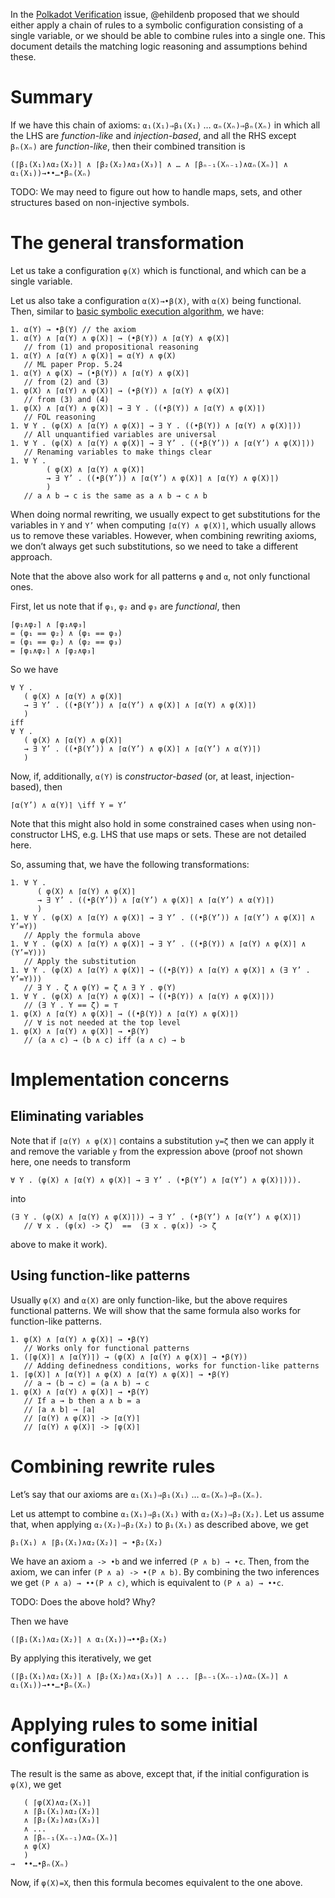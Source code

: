 

In the
[Polkadot Verification](https://github.com/runtimeverification/polkadot-verification/issues/20)
issue, @ehildenb proposed that we should either apply a chain of rules to a
symbolic configuration consisting of a single variable, or we should be able to
combine rules into a single one. This document details the matching logic
reasoning and assumptions behind these.

Summary
=======

If we have this chain of axioms: `α₁(X₁)⇒β₁(X₁)` … `αₙ(Xₙ)⇒βₙ(Xₙ)` in which
all the LHS are *function-like* and *injection-based*, and all the RHS
except `βₙ(Xₙ)` are *function-like*, then their combined transition is

```
(⌈β₁(X₁)∧α₂(X₂)⌉ ∧ ⌈β₂(X₂)∧α₃(X₃)⌉ ∧ … ∧ ⌈βₙ₋₁(Xₙ₋₁)∧αₙ(Xₙ)⌉ ∧ α₁(X₁))→••…•βₙ(Xₙ)
```

TODO: We may need to figure out how to handle maps, sets, and other structures
based on non-injective symbols.

The general transformation
==========================

Let us take a configuration `φ(X)` which is functional,
and which can be a single variable.

Let us also take a configuration `α(X)→•β(X)`, with `α(X)` being functional.
Then, similar to
[basic symbolic execution algorithm](2018-11-08-Applying-Axioms.md), we have:

```
1. α(Y) → •β(Y) // the axiom
1. α(Y) ∧ ⌈α(Y) ∧ φ(X)⌉ → (•β(Y)) ∧ ⌈α(Y) ∧ φ(X)⌉
   // from (1) and propositional reasoning
1. α(Y) ∧ ⌈α(Y) ∧ φ(X)⌉ = α(Y) ∧ φ(X)
   // ML paper Prop. 5.24
1. α(Y) ∧ φ(X) → (•β(Y)) ∧ ⌈α(Y) ∧ φ(X)⌉
   // from (2) and (3)
1. φ(X) ∧ ⌈α(Y) ∧ φ(X)⌉ → (•β(Y)) ∧ ⌈α(Y) ∧ φ(X)⌉
   // from (3) and (4)
1. φ(X) ∧ ⌈α(Y) ∧ φ(X)⌉ → ∃ Y . ((•β(Y)) ∧ ⌈α(Y) ∧ φ(X)⌉)
   // FOL reasoning
1. ∀ Y . (φ(X) ∧ ⌈α(Y) ∧ φ(X)⌉ → ∃ Y . ((•β(Y)) ∧ ⌈α(Y) ∧ φ(X)⌉))
   // All unquantified variables are universal
1. ∀ Y . (φ(X) ∧ ⌈α(Y) ∧ φ(X)⌉ → ∃ Y’ . ((•β(Y’)) ∧ ⌈α(Y’) ∧ φ(X)⌉))
   // Renaming variables to make things clear
1. ∀ Y .
        ( φ(X) ∧ ⌈α(Y) ∧ φ(X)⌉
        → ∃ Y’ . ((•β(Y’)) ∧ ⌈α(Y’) ∧ φ(X)⌉ ∧ ⌈α(Y) ∧ φ(X)⌉)
        )
   // a ∧ b → c is the same as a ∧ b → c ∧ b
```

When doing normal rewriting, we usually expect to get substitutions for the
variables in `Y` and `Y’` when computing `⌈α(Y) ∧ φ(X)⌉`, which usually allows
us to remove these variables. However, when combining rewriting axioms,
we don’t always get such substitutions, so we need to take a different approach.

Note that the above also work for all patterns `φ` and `α`, not only functional
ones.

First, let us note that if `φ₁`, `φ₂` and `φ₃` are *functional*, then
```
⌈φ₁∧φ₂⌉ ∧ ⌈φ₁∧φ₃⌉
= (φ₁ == φ₂) ∧ (φ₁ == φ₃)
= (φ₁ == φ₂) ∧ (φ₂ == φ₃)
= ⌈φ₁∧φ₂⌉ ∧ ⌈φ₂∧φ₃⌉
```

So we have

```
∀ Y .
   ( φ(X) ∧ ⌈α(Y) ∧ φ(X)⌉
   → ∃ Y’ . ((•β(Y’)) ∧ ⌈α(Y’) ∧ φ(X)⌉ ∧ ⌈α(Y) ∧ φ(X)⌉)
   )
iff
∀ Y .
   ( φ(X) ∧ ⌈α(Y) ∧ φ(X)⌉
   → ∃ Y’ . ((•β(Y’)) ∧ ⌈α(Y’) ∧ φ(X)⌉ ∧ ⌈α(Y’) ∧ α(Y)⌉)
   )
```

Now, if, additionally, `α(Y)` is *constructor-based* (or, at least,
injection-based), then
```
⌈α(Y’) ∧ α(Y)⌉ \iff Y = Y’
```
Note that this might also hold in some constrained cases when using
non-constructor LHS, e.g. LHS that use maps or sets.
These are not detailed here.

So, assuming that, we have the following transformations:
```
1. ∀ Y .
      ( φ(X) ∧ ⌈α(Y) ∧ φ(X)⌉
      → ∃ Y’ . ((•β(Y’)) ∧ ⌈α(Y’) ∧ φ(X)⌉ ∧ ⌈α(Y’) ∧ α(Y)⌉)
      )
1. ∀ Y . (φ(X) ∧ ⌈α(Y) ∧ φ(X)⌉ → ∃ Y’ . ((•β(Y’)) ∧ ⌈α(Y’) ∧ φ(X)⌉ ∧ Y’=Y))
   // Apply the formula above
1. ∀ Y . (φ(X) ∧ ⌈α(Y) ∧ φ(X)⌉ → ∃ Y’ . ((•β(Y)) ∧ ⌈α(Y) ∧ φ(X)⌉ ∧ (Y’=Y)))
   // Apply the substitution
1. ∀ Y . (φ(X) ∧ ⌈α(Y) ∧ φ(X)⌉ → ((•β(Y)) ∧ ⌈α(Y) ∧ φ(X)⌉ ∧ (∃ Y’ . Y’=Y)))
   // ∃ Y . ζ ∧ φ(Y) = ζ ∧ ∃ Y . φ(Y)
1. ∀ Y . (φ(X) ∧ ⌈α(Y) ∧ φ(X)⌉ → ((•β(Y)) ∧ ⌈α(Y) ∧ φ(X)⌉))
   // (∃ Y . Y == ζ) = ⊤
1. φ(X) ∧ ⌈α(Y) ∧ φ(X)⌉ → ((•β(Y)) ∧ ⌈α(Y) ∧ φ(X)⌉)
   // ∀ is not needed at the top level
1. φ(X) ∧ ⌈α(Y) ∧ φ(X)⌉ → •β(Y)
   // (a ∧ c) → (b ∧ c) iff (a ∧ c) → b
```

Implementation concerns
=======================

Eliminating variables
---------------------

Note that if `⌈α(Y) ∧ φ(X)⌉` contains a substitution `y=ζ` then we can apply it
and remove the variable `y` from the expression above (proof not shown here, one
needs to transform
```
∀ Y . (φ(X) ∧ ⌈α(Y) ∧ φ(X)⌉ → ∃ Y’ . (•β(Y’) ∧ ⌈α(Y’) ∧ φ(X)⌉))).
```
into
```
(∃ Y . (φ(X) ∧ ⌈α(Y) ∧ φ(X)⌉)) → ∃ Y’ . (•β(Y’) ∧ ⌈α(Y’) ∧ φ(X)⌉)
   // ∀ x . (φ(x) -> ζ)  ==  (∃ x . φ(x)) -> ζ
```
above to make it work).

Using function-like patterns
----------------------------

Usually `φ(X)` and `α(X)` are only function-like, but the above requires
functional patterns. We will show that the same formula also works for function-like patterns.

```
1. φ(X) ∧ ⌈α(Y) ∧ φ(X)⌉ → •β(Y)
   // Works only for functional patterns
1. (⌈φ(X)⌉ ∧ ⌈α(Y)⌉) → (φ(X) ∧ ⌈α(Y) ∧ φ(X)⌉ → •β(Y))
   // Adding definedness conditions, works for function-like patterns
1. ⌈φ(X)⌉ ∧ ⌈α(Y)⌉ ∧ φ(X) ∧ ⌈α(Y) ∧ φ(X)⌉ → •β(Y)
   // a → (b → c) = (a ∧ b) → c
1. φ(X) ∧ ⌈α(Y) ∧ φ(X)⌉ → •β(Y)
   // If a → b then a ∧ b = a
   // ⌈a ∧ b⌉ → ⌈a⌉
   // ⌈α(Y) ∧ φ(X)⌉ -> ⌈α(Y)⌉
   // ⌈α(Y) ∧ φ(X)⌉ -> ⌈φ(X)⌉
```

Combining rewrite rules
=======================

Let’s say that our axioms are `α₁(X₁)⇒β₁(X₁)` … `αₙ(Xₙ)⇒βₙ(Xₙ)`.

Let us attempt to combine `α₁(X₁)⇒β₁(X₁)` with `α₂(X₂)⇒β₂(X₂)`. Let us assume
that, when applying `α₂(X₂)⇒β₂(X₂)` to `β₁(X₁)` as described above, we get
```
β₁(X₁) ∧ ⌈β₁(X₁)∧α₂(X₂)⌉ → •β₂(X₂)
```

We have an axiom `a -> •b` and we inferred `(P ∧ b) → •c`. Then, from the
axiom, we can infer `(P ∧ a) -> •(P ∧ b)`. By combining the two inferences we
get `(P ∧ a) → ••(P ∧ c)`, which is equivalent to `(P ∧ a) → ••c`.

TODO: Does the above hold? Why?

Then we have
```
(⌈β₁(X₁)∧α₂(X₂)⌉ ∧ α₁(X₁))→••β₂(X₂)
```

By applying this iteratively, we get

```
(⌈β₁(X₁)∧α₂(X₂)⌉ ∧ ⌈β₂(X₂)∧α₃(X₃)⌉ ∧ ... ⌈βₙ₋₁(Xₙ₋₁)∧αₙ(Xₙ)⌉ ∧ α₁(X₁))→••…•βₙ(Xₙ)
```

Applying rules to some initial configuration
============================================

The result is the same as above, except that, if the initial configuration is
`φ(X)`, we get

```
   ( ⌈φ(X)∧α₂(X₁)⌉
   ∧ ⌈β₁(X₁)∧α₂(X₂)⌉
   ∧ ⌈β₂(X₂)∧α₃(X₃)⌉
   ∧ ...
   ∧ ⌈βₙ₋₁(Xₙ₋₁)∧αₙ(Xₙ)⌉
   ∧ φ(X)
   )
→  ••…•βₙ(Xₙ)
```

Now, if `φ(X)=X`, then this formula becomes equivalent to the one above.
